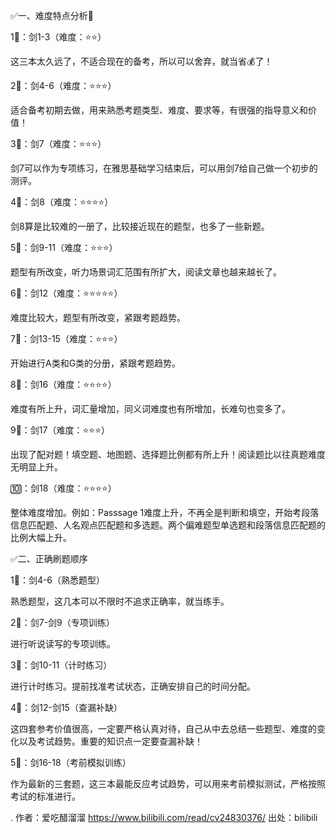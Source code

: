 
✅一、难度特点分析🧐

1⃣️：剑1-3（难度：⭐️⭐️）

这三本太久远了，不适合现在的备考，所以可以舍弃，就当省💰了！

2⃣️：剑4-6（难度：⭐️⭐️⭐️）

适合备考初期去做，用来熟悉考题类型、难度、要求等，有很强的指导意义和价值！

3⃣️：剑7（难度：⭐️⭐️⭐️）

剑7可以作为专项练习，在雅思基础学习结束后，可以用剑7给自己做一个初步的测评。

4⃣️：剑8（难度：⭐️⭐️⭐️⭐️）

剑8算是比较难的一册了，比较接近现在的题型，也多了一些新题。

5⃣️：剑9-11（难度：⭐️⭐️⭐️）

题型有所改变，听力场景词汇范围有所扩大，阅读文章也越来越长了。

6⃣️：剑12（难度：⭐️⭐️⭐️⭐️⭐️）

难度比较大，题型有所改变，紧跟考题趋势。

7⃣️：剑13-15（难度：⭐️⭐️⭐️）

开始进行A类和G类的分册，紧跟考题趋势。

8⃣️：剑16（难度：⭐️⭐️⭐️⭐️）

难度有所上升，词汇量增加，同义词难度也有所增加，长难句也变多了。

9⃣️：剑17（难度：⭐️⭐️⭐️）

出现了配对题！填空题、地图题、选择题比例都有所上升！阅读题比以往真题难度无明显上升。

🔟：剑18（难度：⭐️⭐️⭐️⭐️）

整体难度增加。例如：Passsage 1难度上升，不再全是判断和填空，开始考段落信息匹配题、人名观点匹配题和多选题。两个偏难题型单选题和段落信息匹配题的比例大幅上升。



✅二、正确刷题顺序

1⃣️：剑4-6（熟悉题型）

熟悉题型，这几本可以不限时不追求正确率，就当练手。

2⃣️：剑7-剑9（专项训练）

进行听说读写的专项训练。

3⃣️：剑10-11（计时练习）

进行计时练习。提前找准考试状态，正确安排自己的时间分配。

4⃣️：剑12-剑15（查漏补缺）

这四套参考价值很高，一定要严格认真对待，自己从中去总结一些题型、难度的变化以及考试趋势。重要的知识点一定要查漏补缺！

5⃣️：剑16-18（考前模拟训练）

作为最新的三套题，这三本最能反应考试趋势，可以用来考前模拟测试，严格按照考试的标准进行。

. 作者：爱吃醋溜溜 https://www.bilibili.com/read/cv24830376/ 出处：bilibili